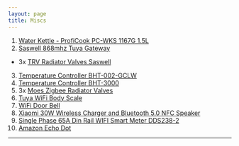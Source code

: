 ```yaml
---
layout: page
title: Miscs
---
```


1. [Water Kettle - ProfiCook PC-WKS 1167G 1.5L](https://amzn.to/2ZxYKu3)
2. [Saswell 868mhz Tuya Gateway](https://s.click.aliexpress.com/e/_dZo2Xz3)
  * 3x [TRV Radiator Valves Saswell](https://s.click.aliexpress.com/e/_dZImHYh)
3. [Temperature Controller BHT-002-GCLW](https://s.click.aliexpress.com/e/_dWx7K6p)
4. [Temperature Controller BHT-3000](https://amzn.to/391vTBk)
5. 3x [Moes Zigbee Radiator Valves](https://s.click.aliexpress.com/e/_BfjjwRMZ)
6. [Tuya WiFi Body Scale](https://s.click.aliexpress.com/e/_Bf6GxmnL)
7. [WiFi Door Bell](https://s.click.aliexpress.com/e/_dT09mEZ)
8. [Xiaomi 30W Wireless Charger and Bluetooth 5.0 NFC Speaker]()
9. [Single Phase 65A Din Rail WIFI Smart Meter DDS238-2](https://s.click.aliexpress.com/e/_dZTtRAl)
10. [Amazon Echo Dot]()

---
